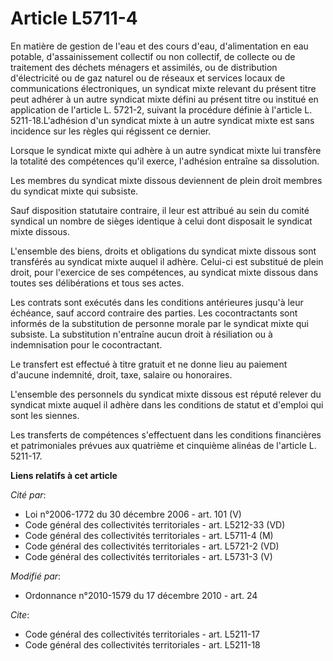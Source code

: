 # Article L5711-4

En matière de gestion de l'eau et des cours d'eau, d'alimentation en eau potable, d'assainissement collectif ou non
collectif, de collecte ou de traitement des déchets ménagers et assimilés, ou de distribution d'électricité ou de gaz naturel
ou de réseaux et services locaux de communications électroniques, un syndicat mixte relevant du présent titre peut adhérer à
un autre syndicat mixte défini au présent titre ou institué en application de l'article L. 5721-2, suivant la procédure
définie à l'article L. 5211-18.L'adhésion d'un syndicat mixte à un autre syndicat mixte est sans incidence sur les règles qui
régissent ce dernier. 

Lorsque le syndicat mixte qui adhère à un autre syndicat mixte lui transfère la totalité des compétences qu'il exerce,
l'adhésion entraîne sa dissolution. 

Les membres du syndicat mixte dissous deviennent de plein droit membres du syndicat mixte qui subsiste. 

Sauf disposition statutaire contraire, il leur est attribué au sein du comité syndical un nombre de sièges identique à celui
dont disposait le syndicat mixte dissous.

L'ensemble des biens, droits et obligations du syndicat mixte dissous sont transférés au syndicat mixte auquel il adhère.
Celui-ci est substitué de plein droit, pour l'exercice de ses compétences, au syndicat mixte dissous dans toutes ses
délibérations et tous ses actes. 

Les contrats sont exécutés dans les conditions antérieures jusqu'à leur échéance, sauf accord contraire des parties. Les
cocontractants sont informés de la substitution de personne morale par le syndicat mixte qui subsiste. La substitution
n'entraîne aucun droit à résiliation ou à indemnisation pour le cocontractant. 

Le transfert est effectué à titre gratuit et ne donne lieu au paiement d'aucune indemnité, droit, taxe, salaire ou
honoraires.

L'ensemble des personnels du syndicat mixte dissous est réputé relever du syndicat mixte auquel il adhère dans les conditions
de statut et d'emploi qui sont les siennes. 

Les transferts de compétences s'effectuent dans les conditions financières et patrimoniales prévues aux quatrième et
cinquième alinéas de l'article L. 5211-17.

**Liens relatifs à cet article**

_Cité par_:

  - Loi n°2006-1772 du 30 décembre 2006 - art. 101 (V)
  - Code général des collectivités territoriales - art. L5212-33 (VD)
  - Code général des collectivités territoriales - art. L5711-4 (M)
  - Code général des collectivités territoriales - art. L5721-2 (VD)
  - Code général des collectivités territoriales - art. L5731-3 (V)

_Modifié par_:

  - Ordonnance n°2010-1579 du 17 décembre 2010 - art. 24

_Cite_:

  - Code général des collectivités territoriales - art. L5211-17
  - Code général des collectivités territoriales - art. L5211-18
